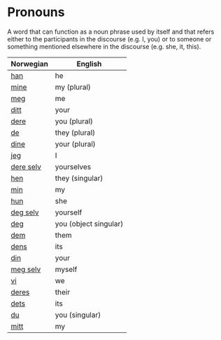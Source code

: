 # Pronouns

A word that can function as a noun phrase used by itself and that refers either to the participants in the discourse (e.g. I, you) or to someone or something mentioned elsewhere in the discourse (e.g. she, it, this).

| Norwegian | English |
| --- | --- |
| [han](https://www.ordnett.no/search?language=no&phrase=han) | he |
| [mine](https://www.ordnett.no/search?language=no&phrase=mine) | my (plural) |
| [meg](https://www.ordnett.no/search?language=no&phrase=meg) | me |
| [ditt](https://www.ordnett.no/search?language=no&phrase=ditt) | your |
| [dere](https://www.ordnett.no/search?language=no&phrase=dere) | you (plural) |
| [de](https://www.ordnett.no/search?language=no&phrase=de) | they (plural) |
| [dine](https://www.ordnett.no/search?language=no&phrase=dine) | your (plural) |
| [jeg](https://www.ordnett.no/search?language=no&phrase=jeg) | I |
| [dere selv](https://www.ordnett.no/search?language=no&phrase=dere%20selv) | yourselves |
| [hen](https://www.ordnett.no/search?language=no&phrase=hen) | they (singular) |
| [min](https://www.ordnett.no/search?language=no&phrase=min) | my |
| [hun](https://www.ordnett.no/search?language=no&phrase=hun) | she |
| [deg selv](https://www.ordnett.no/search?language=no&phrase=deg%20selv) | yourself |
| [deg](https://www.ordnett.no/search?language=no&phrase=deg) | you (object singular) |
| [dem](https://www.ordnett.no/search?language=no&phrase=dem) | them |
| [dens](https://www.ordnett.no/search?language=no&phrase=dens) | its |
| [din](https://www.ordnett.no/search?language=no&phrase=din) | your |
| [meg selv](https://www.ordnett.no/search?language=no&phrase=meg%20selv) | myself |
| [vi](https://www.ordnett.no/search?language=no&phrase=vi) | we |
| [deres](https://www.ordnett.no/search?language=no&phrase=deres) | their |
| [dets](https://www.ordnett.no/search?language=no&phrase=dets) | its |
| [du](https://www.ordnett.no/search?language=no&phrase=du) | you (singular) |
| [mitt](https://www.ordnett.no/search?language=no&phrase=mitt) | my |

